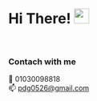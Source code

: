 # Hi There! <img src="https://raw.githubusercontent.com/MartinHeinz/MartinHeinz/master/wave.gif" width="30px">
<!-- #### I am park donggyu from :kr: -->
<!-- 
### About me!
 
:alien: I'm still hungry. <br/>
:raised_hands: [portpolio](https://pdg0526.notion.site/portfolio-31a1849c6bc5460484768613b3acb054) <br/>


### Interest
Data Engineering

### Projects

### Skillset
<p>

<img src="https://cdn.jsdelivr.net/gh/devicons/devicon/icons/apache/apache-original-wordmark.svg" width="50" height="50"/>
<img src="https://cdn.jsdelivr.net/gh/devicons/devicon/icons/apachekafka/apachekafka-original.svg" width="50" height="50"/>
<img src="https://cdn.jsdelivr.net/gh/devicons/devicon/icons/linux/linux-original.svg" width="50" height="50"/>
  <br/> -->
<!-- <img src="https://cdn.jsdelivr.net/gh/devicons/devicon/icons/html5/html5-original-wordmark.svg" width="50" height="50"/>
<img src="https://cdn.jsdelivr.net/gh/devicons/devicon/icons/css3/css3-original-wordmark.svg" width="50" height="50"/>
<img src="https://cdn.jsdelivr.net/gh/devicons/devicon/icons/javascript/javascript-original.svg" width="50" height="50"/>
 <img src="https://cdn.jsdelivr.net/gh/devicons/devicon/icons/flask/flask-original-wordmark.svg" width="50" height="50"/>

  <br/>
<img src="https://cdn.jsdelivr.net/gh/devicons/devicon/icons/python/python-original-wordmark.svg" width="50" height="50"/>
<img src="https://cdn.jsdelivr.net/gh/devicons/devicon/icons/java/java-original-wordmark.svg" width="50" height="50"/>
 <img src="https://cdn.jsdelivr.net/gh/devicons/devicon/icons/gradle/gradle-plain-wordmark.svg" width="50" height="50"/>
 <br/>
 <img src="https://cdn.jsdelivr.net/gh/devicons/devicon/icons/vscode/vscode-original-wordmark.svg" width="50" height="50"/>
<img src="https://cdn.jsdelivr.net/gh/devicons/devicon/icons/intellij/intellij-original.svg" width="50" height="50"/>
<img src="https://cdn.jsdelivr.net/gh/devicons/devicon/icons/pycharm/pycharm-original.svg" width="50" height="50"/>
 <img src="https://cdn.jsdelivr.net/gh/devicons/devicon/icons/jupyter/jupyter-original-wordmark.svg" width="50" height="50"/>
<br/>
 <img src="https://cdn.jsdelivr.net/gh/devicons/devicon/icons/mysql/mysql-plain.svg"width="50" height="50"/> 
<img src="https://cdn.jsdelivr.net/gh/devicons/devicon/icons/pandas/pandas-original-wordmark.svg" width="50" height="50"/>
<img src="https://cdn.jsdelivr.net/gh/devicons/devicon/icons/numpy/numpy-original-wordmark.svg" width="50" height="50"/>
 <img src="https://cdn.jsdelivr.net/gh/devicons/devicon/icons/tensorflow/tensorflow-original-wordmark.svg" width="50" height="50"/>
 <br/>
 <img src="https://cdn.jsdelivr.net/gh/devicons/devicon/icons/github/github-original.svg" width="50" height="50"/>
<img src="https://cdn.jsdelivr.net/gh/devicons/devicon/icons/git/git-original-wordmark.svg" width="50" height="50"/>
<img src="https://cdn.jsdelivr.net/gh/devicons/devicon/icons/slack/slack-original.svg" width="50" height="50"/>
 -->


</p>

<br/>


<!--
  <img src="https://github-readme-stats.vercel.app/api?username=whereyoulive&layout=compact&show_icons=true&theme=vue&hide_border=true" />
  <img src="https://github-readme-stats.vercel.app/api/top-langs/?username=whereyoulive&layout=compact&theme=vue&hide_border=true" />
 status bar -->

 
### Contach with me
:iphone: 01030098818 <br/>
:mailbox: pdg0526@gmail.com
